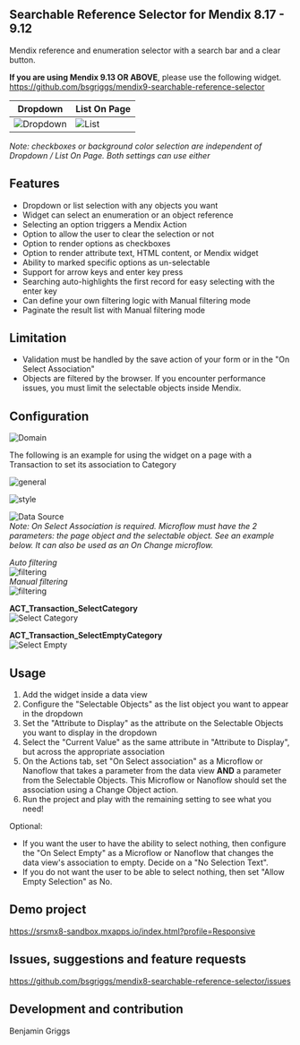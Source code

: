 ## Searchable Reference Selector for Mendix 8.17 - 9.12

Mendix reference and enumeration selector with a search bar and a clear button. 

**If you are using Mendix 9.13 OR ABOVE**, please use the following widget.  
https://github.com/bsgriggs/mendix9-searchable-reference-selector

| Dropdown  | List On Page |
| ------------- | ------------- |
| ![Dropdown](https://github.com/bsgriggs/mendix8-searchable-reference-selector/blob/media/dropdown.png)   | ![List](https://github.com/bsgriggs/mendix8-searchable-reference-selector/blob/media/listOnPage.png)   |  
*Note: checkboxes or background color selection are independent of Dropdown / List On Page. Both settings can use either*

## Features

-   Dropdown or list selection with any objects you want
-   Widget can select an enumeration or an object reference
-   Selecting an option triggers a Mendix Action
-   Option to allow the user to clear the selection or not
-   Option to render options as checkboxes
-   Option to render attribute text, HTML content, or Mendix widget 
-   Ability to marked specific options as un-selectable
-   Support for arrow keys and enter key press
-   Searching auto-highlights the first record for easy selecting with the enter key
-   Can define your own filtering logic with Manual filtering mode
-   Paginate the result list with Manual filtering mode

## Limitation

-   Validation must be handled by the save action of your form or in the "On Select Association"
-   Objects are filtered by the browser. If you encounter performance issues, you must limit the selectable objects inside Mendix.

## Configuration

![Domain](https://github.com/bsgriggs/mendix8-searchable-reference-selector/blob/media/Domain.png)  

The following is an example for using the widget on a page with a Transaction to set its association to Category  

![general](https://github.com/bsgriggs/mendix8-searchable-reference-selector/blob/media/general.png)  

![style](https://github.com/bsgriggs/mendix8-searchable-reference-selector/blob/media/style.png)  

![Data Source](https://github.com/bsgriggs/mendix8-searchable-reference-selector/blob/media/dataSourceRef.png)   
*Note: On Select Association is required. Microflow must have the 2 parameters: the page object and the selectable object. See an example below. It can also be used as an On Change microflow.*  

*Auto filtering*  
![filtering](https://github.com/bsgriggs/mendix8-searchable-reference-selector/blob/media/filteringAuto.png)   
*Manual filtering*  
![filtering](https://github.com/bsgriggs/mendix8-searchable-reference-selector/blob/media/filteringManual.png)  

**ACT_Transaction_SelectCategory**  
![Select Category](https://github.com/bsgriggs/mendix8-searchable-reference-selector/blob/media/ACT_Transaction_SelectCategory.png)   

**ACT_Transaction_SelectEmptyCategory**  
![Select Empty](https://github.com/bsgriggs/mendix8-searchable-reference-selector/blob/media/ACT_Transaction_SelectEmpty.png)   

## Usage

1. Add the widget inside a data view
2. Configure the "Selectable Objects" as the list object you want to appear in the dropdown
3. Set the "Attribute to Display" as the attribute on the Selectable Objects you want to display in the dropdown
4. Select the "Current Value" as the same attribute in "Attribute to Display", but across the appropriate association
5. On the Actions tab, set "On Select association" as a Microflow or Nanoflow that takes a parameter from the data view
   **AND** a parameter from the Selectable Objects. This Microflow or Nanoflow should set the association using a Change
   Object action.
6. Run the project and play with the remaining setting to see what you need!

Optional:

-   If you want the user to have the ability to select nothing, then configure the "On Select Empty" as a Microflow or
    Nanoflow that changes the data view's association to empty. Decide on a "No Selection Text".
-   If you do not want the user to be able to select nothing, then set "Allow Empty Selection" as No.

## Demo project

https://srsmx8-sandbox.mxapps.io/index.html?profile=Responsive

## Issues, suggestions and feature requests

https://github.com/bsgriggs/mendix8-searchable-reference-selector/issues

## Development and contribution

Benjamin Griggs
